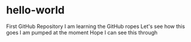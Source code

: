 # hello-world
First GitHub Repository
I am learning the GitHub ropes
Let's see how this goes
I am pumped at the moment
Hope I can see this through
